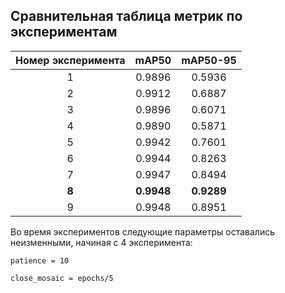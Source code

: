 ## Сравнительная таблица метрик по экспериментам

| Номер эксперимента | mAP50 | mAP50-95 |
|:------------------:|:-----:|:--------:|
| 1                  |0.9896 |0.5936    |
| 2                  |0.9912 |0.6887    |
| 3                  |0.9896 |0.6071    |
| 4                  |0.9890 |0.5871    |
| 5                  |0.9942 |0.7601    |
| 6                  |0.9944 |0.8263    |
| 7                  |0.9947 |0.8494    |
| **8**              |**0.9948**|**0.9289**|
| 9                  |0.9948 |0.8951    |

Во время экспериментов следующие параметры оставались неизменными, начиная с 4 эксперимента:


```patience = 10```


```close_mosaic = epochs/5```
